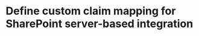 # Define custom claim mapping for SharePoint server-based integration

<!-- https://docs.microsoft.com/en-us/dynamics365/customer-engagement/developer/integration-dev/define-custom-claim-mapping-sharepoint-server-based-integration -->
